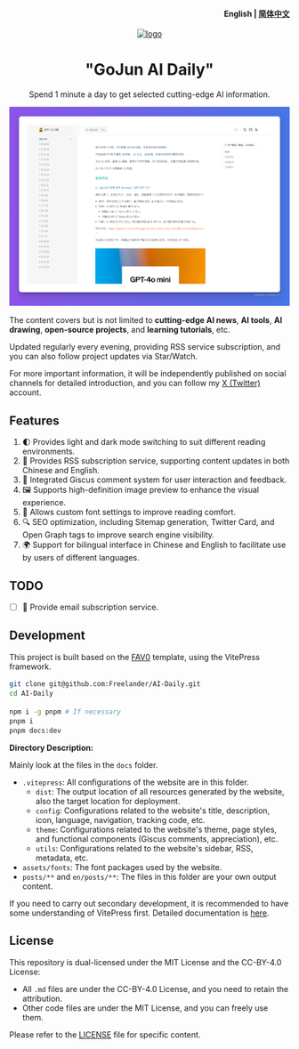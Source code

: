 <h4 align="right"><strong>English</strong> | <a href="./README.zh.md">简体中文</a></h4>

<div align="center">

<a href="https://daily.gojun.me" target="blank">
  <img src="https://cdn.jsdelivr.net/gh/freelander/oss@master/img/logo.png" height="100px" alt="logo"/>
</a>

# "GoJun AI Daily"

Spend 1 minute a day to get selected cutting-edge AI information.

![demo](./images/demo.png)

</div>

The content covers but is not limited to **cutting-edge AI news**, **AI tools**, **AI drawing**, **open-source projects**, and **learning tutorials**, etc.

Updated regularly every evening, providing RSS service subscription, and you can also follow project updates via Star/Watch.

For more important information, it will be independently published on social channels for detailed introduction, and you can follow my [X (Twitter)](https://x.com/intent/follow?screen_name=GoJun315) account.

## Features

1. 🌓 Provides light and dark mode switching to suit different reading environments.
2. 📡 Provides RSS subscription service, supporting content updates in both Chinese and English.
3. 💬 Integrated Giscus comment system for user interaction and feedback.
4. 🖼️ Supports high-definition image preview to enhance the visual experience.
5. 📜 Allows custom font settings to improve reading comfort.
6. 🔍 SEO optimization, including Sitemap generation, Twitter Card, and Open Graph tags to improve search engine visibility.
7. 🌍 Support for bilingual interface in Chinese and English to facilitate use by users of different languages.

## TODO

- [ ] 📧 Provide email subscription service.

## Development

This project is built based on the [FAV0](https://github.com/Justin3go/FAV0) template, using the VitePress framework.

```bash
git clone git@github.com:Freelander/AI-Daily.git
cd AI-Daily

npm i -g pnpm # If necessary
pnpm i
pnpm docs:dev
```

**Directory Description:**

Mainly look at the files in the `docs` folder.

- `.vitepress`: All configurations of the website are in this folder.
  - `dist`: The output location of all resources generated by the website, also the target location for deployment.
  - `config`: Configurations related to the website's title, description, icon, language, navigation, tracking code, etc.
  - `theme`: Configurations related to the website's theme, page styles, and functional components (Giscus comments, appreciation), etc.
  - `utils`: Configurations related to the website's sidebar, RSS, metadata, etc.
- `assets/fonts`: The font packages used by the website.
- `posts/**` and `en/posts/**`: The files in this folder are your own output content.

If you need to carry out secondary development, it is recommended to have some understanding of VitePress first. Detailed documentation is [here](https://vitepress.dev/zh/).

## License

This repository is dual-licensed under the MIT License and the CC-BY-4.0 License:

- All `.md` files are under the CC-BY-4.0 License, and you need to retain the attribution.
- Other code files are under the MIT License, and you can freely use them.

Please refer to the [LICENSE](./LICENSE) file for specific content.